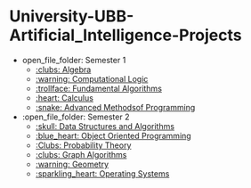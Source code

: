# University-UBB-Artificial_Intelligence-Projects

<ul>
    <li>open_file_folder: Semester 1
        <ul>
            <li>
                <a href="https://github.com/DariusCornescu/Sem1-Algebra">
                :clubs: Algebra
                </a>
            </li>
            <li>
                <a href="https://github.com/DariusCornescu/Sem1-LogicAI">
                :warning: Computational Logic
                </a>
            </li>
            <li>
                <a href="https://github.com/DariusCornescu/Sem1-FP">
                :trollface: Fundamental Algorithms
                </a>
            </li>
            <li>
                <a href="https://github.com/DariusCornescu/Sem1-Calculus">
                :heart: Calculus
                </a>
            </li>
            <li>
                <a href="https://github.com/DariusCornescu/Sem1-SolvingProb">
                :snake: Advanced Methodsof Programming 
                </a>
            </li>
        </ul>
    </li>
      <li>:open_file_folder: Semester 2
    <ul>
      <li>
        <a href="https://github.com/DariusCornescu/Sem2-DSA"> 
          :skull:  Data Structures and Algorithms 
        </a>
      </li>
      <li>
        <a href="https://github.com/DariusCornescu/Sem2-OOP"> 
          :blue_heart:  Object Oriented Programming 
        </a>
      </li>
      <li>
        <a href="https://github.com/DariusCornescu/Sem2-PTh"> 
          :Clubs:  Probability Theory 
        </a>
      </li>
      <li>
        <a href="https://github.com/DariusCornescu/Sem2-GA"> 
          :clubs:  Graph Algorithms 
        </a>
      </li>
      <li>
        <a href="https://github.com/DariusCornescu/Sem2-Geometry"> 
          :warning: Geometry 
        </a>
      </li>
      <li>
        <a href="https://github.com/DariusCornescu/Sem2-OS"> 
          :sparkling_heart: Operating Systems
        </a>
      </li>
    </ul>
  </li>
            
